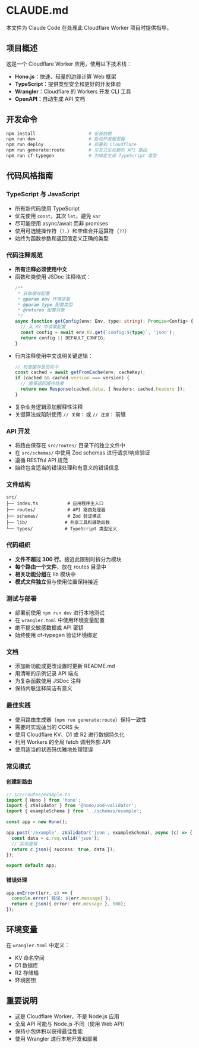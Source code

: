 # CLAUDE.md

本文件为 Claude Code 在处理此 Cloudflare Worker 项目时提供指导。

## 项目概述

这是一个 Cloudflare Worker 应用，使用以下技术栈：
- **Hono.js**：快速、轻量的边缘计算 Web 框架
- **TypeScript**：提供类型安全和更好的开发体验
- **Wrangler**：Cloudflare 的 Workers 开发 CLI 工具
- **OpenAPI**：自动生成 API 文档

## 开发命令

```bash
npm install                    # 安装依赖
npm run dev                    # 启动开发服务器
npm run deploy                 # 部署到 Cloudflare
npm run generate:route         # 交互式生成新的 API 路由
npm run cf-typegen             # 为绑定生成 TypeScript 类型
```

## 代码风格指南

### TypeScript 与 JavaScript
- 所有新代码使用 TypeScript
- 优先使用 `const`，其次 `let`，避免 `var`
- 尽可能使用 async/await 而非 promises
- 使用可选链操作符（`?.`）和空值合并运算符（`??`）
- 始终为函数参数和返回值定义正确的类型

### 代码注释规范
- **所有注释必须使用中文**
- 函数和类使用 JSDoc 注释格式：
  ```typescript
  /**
   * 获取缓存配置
   * @param env 环境变量
   * @param type 配置类型
   * @returns 配置对象
   */
  async function getConfig(env: Env, type: string): Promise<Config> {
    // 从 KV 中读取配置
    const config = await env.KV.get(`config:${type}`, 'json');
    return config || DEFAULT_CONFIG;
  }
  ```
- 行内注释使用中文说明关键逻辑：
  ```typescript
  // 检查缓存是否命中
  const cached = await getFromCache(env, cacheKey);
  if (cached && cached.version === version) {
    // 直接返回缓存结果
    return new Response(cached.data, { headers: cached.headers });
  }
  ```
- 复杂业务逻辑添加解释性注释
- 关键算法或陷阱使用 `// 关键：` 或 `// 注意：` 前缀

### API 开发
- 将路由保存在 `src/routes/` 目录下的独立文件中
- 在 `src/schemas/` 中使用 Zod schemas 进行请求/响应验证
- 遵循 RESTful API 规范
- 始终包含适当的错误处理和有意义的错误信息

### 文件结构
```
src/
├── index.ts           # 应用程序主入口
├── routes/            # API 路由处理器
├── schemas/           # Zod 验证模式
├── lib/              # 共享工具和辅助函数
└── types/            # TypeScript 类型定义
```

### 代码组织
- **文件不超过 300 行**。接近此限制时拆分为模块
- **每个路由一个文件**，放在 routes 目录中
- **相关功能分组**在 lib 模块中
- **模式文件独立**但与使用位置保持接近

### 测试与部署
- 部署前使用 `npm run dev` 进行本地测试
- 在 `wrangler.toml` 中使用环境变量配置
- 绝不提交敏感数据或 API 密钥
- 始终使用 cf-typegen 验证环境绑定

### 文档
- 添加新功能或更改设置时更新 README.md
- 用清晰的示例记录 API 端点
- 为复杂函数使用 JSDoc 注释
- 保持内联注释简洁有意义

### 最佳实践
- 使用路由生成器（`npm run generate:route`）保持一致性
- 需要时实现适当的 CORS 头
- 使用 Cloudflare KV、D1 或 R2 进行数据持久化
- 利用 Workers 的全局 fetch 调用外部 API
- 使用适当的状态码优雅地处理错误

### 常见模式

#### 创建新路由
```typescript
// src/routes/example.ts
import { Hono } from 'hono';
import { zValidator } from '@hono/zod-validator';
import { exampleSchema } from '../schemas/example';

const app = new Hono();

app.post('/example', zValidator('json', exampleSchema), async (c) => {
  const data = c.req.valid('json');
  // 实现逻辑
  return c.json({ success: true, data });
});

export default app;
```

#### 错误处理
```typescript
app.onError((err, c) => {
  console.error(`错误: ${err.message}`);
  return c.json({ error: err.message }, 500);
});
```

## 环境变量
在 `wrangler.toml` 中定义：
- KV 命名空间
- D1 数据库
- R2 存储桶
- 环境密钥

## 重要说明
- 这是 Cloudflare Worker，不是 Node.js 应用
- 全局 API 可能与 Node.js 不同（使用 Web API）
- 保持小包体积以获得最佳性能
- 使用 Wrangler 进行本地开发和部署
